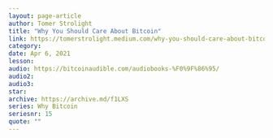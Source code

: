 ```yaml
---
layout: page-article
author: Tomer Strolight
title: "Why You Should Care About Bitcoin"
link: https://tomerstrolight.medium.com/why-you-should-care-about-bitcoin-97e493879423
category: 
date: Apr 6, 2021
lesson: 
audio: https://bitcoinaudible.com/audiobooks-%F0%9F%86%95/
audio2: 
audio3: 
star: 
archive: https://archive.md/f1LXS
series: Why Bitcoin
seriesnr: 15
quote: ""
---
```

